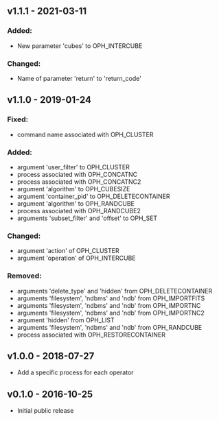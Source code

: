 
## v1.1.1 - 2021-03-11

### Added:

- New parameter 'cubes' to OPH_INTERCUBE

### Changed:

- Name of parameter 'return' to 'return_code'

## v1.1.0 - 2019-01-24

### Fixed:

- command name associated with OPH_CLUSTER

### Added:

- argument 'user_filter' to OPH_CLUSTER
- process associated with OPH_CONCATNC
- process associated with OPH_CONCATNC2
- argument 'algorithm' to OPH_CUBESIZE
- argument 'container_pid' to OPH_DELETECONTAINER
- argument 'algorithm' to OPH_RANDCUBE
- process associated with OPH_RANDCUBE2
- arguments 'subset_filter' and 'offset' to OPH_SET

### Changed:

- argument 'action' of OPH_CLUSTER
- argument 'operation' of OPH_INTERCUBE

### Removed:

- arguments 'delete_type' and 'hidden' from OPH_DELETECONTAINER
- arguments 'filesystem', 'ndbms' and 'ndb' from OPH_IMPORTFITS
- arguments 'filesystem', 'ndbms' and 'ndb' from OPH_IMPORTNC
- arguments 'filesystem', 'ndbms' and 'ndb' from OPH_IMPORTNC2
- argument 'hidden' from OPH_LIST
- arguments 'filesystem', 'ndbms' and 'ndb' from OPH_RANDCUBE
- process associated with OPH_RESTORECONTAINER

## v1.0.0 - 2018-07-27

- Add a specific process for each operator

## v0.1.0 - 2016-10-25

- Initial public release

